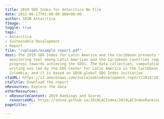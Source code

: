 ```yaml
---
title: 2019 SDG Index for Antarctica No File
date: 2012-06-17T01:00:00.000+00:00
author: SDSN Antarctica
fImage: ''
toggle: true
tags:
- Antarctica
- Sustainable Development
- Report
file: "/uploads/example_report.pdf"
desc: The 2019 SDG Index for Latin America and the Caribbean presents the first comparable
  monitoring tool among Latin American and the Caribbean countries regarding their
  progress towards achieving the SDGs. The data collection, computation and report
  writing was led by the SDG Center for Latin America in the Caribbean (CODS) in Bogotá,
  Colombia, and it is based on SDSN global SDG Index initiative.
ctaURL: https://s3.amazonaws.com/sustainabledevelopment.report/2019/2019_lac_sdg_index.pdf
ctaTitle: Download the report
oResources: Explore the data
otherResources:
- oResourceContent: 2019 Rankings and Scores
  resourceURL: https://sdsna.github.io/2019LACIndex/2019LACIndexRankings.pdf
pagetitle: ''

---
```

